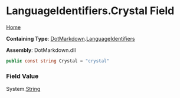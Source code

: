<a name="_top"></a>

# LanguageIdentifiers\.Crystal Field

[Home](../../../README.md#_top)

**Containing Type**: [DotMarkdown](../../README.md#_top)\.[LanguageIdentifiers](../README.md#_top)

**Assembly**: DotMarkdown\.dll

```csharp
public const string Crystal = "crystal"
```

### Field Value

System\.[String](https://docs.microsoft.com/en-us/dotnet/api/system.string)